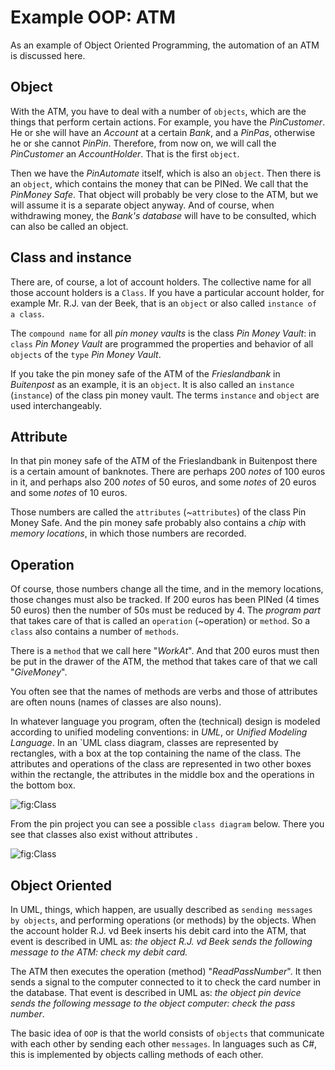# Example OOP: ATM

As an example of Object Oriented Programming, the automation of an ATM is discussed here.

## Object

With the ATM, you have to deal with a number of `objects`, which are the things that perform certain actions.
For example, you have the *PinCustomer*. He or she will have an *Account* at a certain *Bank*, and a *PinPas*, otherwise he or she cannot *PinPin*. Therefore, from now on, we will call the *PinCustomer* an *AccountHolder*. That is the first `object`.

Then we have the *PinAutomate* itself, which is also an `object`. Then there is an `object`, which contains the money that can be PINed. We call that the *PinMoney Safe*. That object will probably be very close to the ATM, but we will assume it is a separate object anyway.
And of course, when withdrawing money, the *Bank's database* will have to be consulted, which can also be called an object.

## Class and instance

There are, of course, a lot of account holders. The collective name for all those account holders is a `Class`.
If you have a particular account holder, for example Mr. R.J. van der Beek, that is an `object` or also called `instance of a class`.

The `compound name` for all *pin money vaults* is the class *Pin Money Vault*: in `class` *Pin Money Vault* are programmed the properties and behavior of all `objects` of the `type` *Pin Money Vault*.

If you take the pin money safe of the ATM of the *Frieslandbank* in *Buitenpost* as an example, it is an `object`. It is also called an `instance` (`instance`) of the class pin money vault. The terms `instance` and `object` are used interchangeably.

## Attribute

In that pin money safe of the ATM of the Frieslandbank in Buitenpost there is a certain amount of banknotes. There are perhaps 200 *notes* of 100 euros in it, and perhaps also 200 *notes* of 50 euros, and some *notes* of 20 euros and some *notes* of 10 euros.

Those numbers are called the `attributes` (~`attributes`) of the class Pin Money Safe. And the pin money safe probably also contains a *chip* with *memory locations*, in which those numbers are recorded.
## Operation

Of course, those numbers change all the time, and in the memory locations, those changes must also be tracked.
If 200 euros has been PINed (4 times 50 euros) then the number of 50s must be reduced by 4. The *program part* that takes care of that is called an `operation` (~operation) or `method`. So a `class` also contains a number of `methods`.

There is a `method` that we call here "*WorkAt*". And that 200 euros must then be put in the drawer of the ATM, the method that takes care of that we call "*GiveMoney*".

You often see that the names of methods are verbs and those of attributes are often nouns (names of classes are also nouns).

In whatever language you program, often the (technical) design is modeled according to unified modeling conventions: in *UML*, or *Unified Modeling Language*.
In an `UML class diagram, classes are represented by rectangles, with a box at the top containing the name of the class.
The attributes and operations of the class are represented in two other boxes within the rectangle, the attributes in the middle box and the operations in the bottom box.


![fig:Class](figures/pinautomaat01.png "Class")

From the pin project you can see a possible `class diagram` below. There you see that classes also exist without attributes .

![fig:Class](figures/pinautomaat02.png "Classes")

## Object Oriented

In UML, things, which happen, are usually described as `sending messages by objects`, and performing operations (or methods) by the objects.
When the account holder R.J. vd Beek inserts his debit card into the ATM, that event is described in UML as: *the object R.J. vd Beek sends the following message to the ATM: check my debit card.*

The ATM then executes the operation (method) "*ReadPassNumber*".
It then sends a signal to the computer connected to it to check the card number in the database.
That event is described in UML as: *the object pin device sends the following message to the object computer: check the pass number*.

The basic idea of `OOP` is that the world consists of `objects` that communicate with each other by sending each other `messages`. In languages such as C#, this is implemented by objects calling methods of each other.
